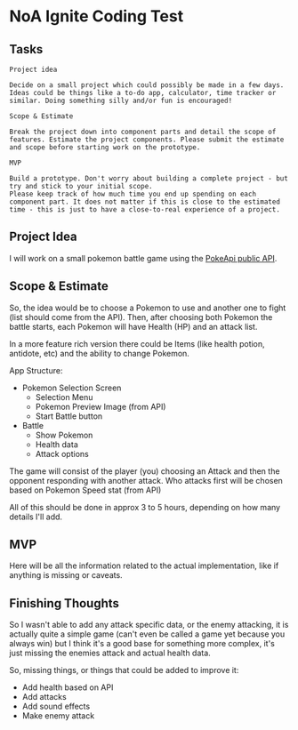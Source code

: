 # NoA Ignite Coding Test

## Tasks
```
Project idea

Decide on a small project which could possibly be made in a few days. Ideas could be things like a to-do app, calculator, time tracker or similar. Doing something silly and/or fun is encouraged!

Scope & Estimate

Break the project down into component parts and detail the scope of features. Estimate the project components. Please submit the estimate and scope before starting work on the prototype.

MVP

Build a prototype. Don't worry about building a complete project - but try and stick to your initial scope.
Please keep track of how much time you end up spending on each component part. It does not matter if this is close to the estimated time - this is just to have a close-to-real experience of a project.
```

## Project Idea
I will work on a small pokemon battle game using the [PokeApi public API](https://pokeapi.co/).

## Scope & Estimate
So, the idea would be to choose a Pokemon to use and another one to fight (list should come from the API). Then, after choosing both Pokemon the battle starts, each Pokemon will have Health (HP) and an attack list.

In a more feature rich version there could be Items (like health potion, antidote, etc) and the ability to change Pokemon.

App Structure:
  - Pokemon Selection Screen
    - Selection Menu
    - Pokemon Preview Image (from API)
    - Start Battle button
  - Battle
    - Show Pokemon
    - Health data
    - Attack options 

The game will consist of the player (you) choosing an Attack and then the opponent responding with another attack. Who attacks first will be chosen based on Pokemon Speed stat (from API)

All of this should be done in approx 3 to 5 hours, depending on how many details I'll add.

## MVP

Here will be all the information related to the actual implementation, like if anything is missing or caveats.

## Finishing Thoughts
So I wasn't able to add any attack specific data, or the enemy attacking, it is actually quite a simple game (can't even be called a game yet because you always win) but I think it's a good base for something more complex, it's just missing the enemies attack and actual health data.

So, missing things, or things that could be added to improve it:
- Add health based on API
- Add attacks
- Add sound effects
- Make enemy attack